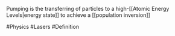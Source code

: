 Pumping is the transferring of particles to a high-[[Atomic Energy Levels|energy state]] to achieve a [[population inversion]]

#Physics #Lasers #Definition